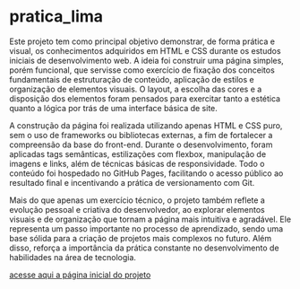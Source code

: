 # pratica_lima
Este projeto tem como principal objetivo demonstrar, de forma prática e visual, os conhecimentos adquiridos em HTML e CSS durante os estudos iniciais de desenvolvimento web. A ideia foi construir uma página simples, porém funcional, que servisse como exercício de fixação dos conceitos fundamentais de estruturação de conteúdo, aplicação de estilos e organização de elementos visuais. O layout, a escolha das cores e a disposição dos elementos foram pensados para exercitar tanto a estética quanto a lógica por trás de uma interface básica de site.

A construção da página foi realizada utilizando apenas HTML e CSS puro, sem o uso de frameworks ou bibliotecas externas, a fim de fortalecer a compreensão da base do front-end. Durante o desenvolvimento, foram aplicadas tags semânticas, estilizações com flexbox, manipulação de imagens e links, além de técnicas básicas de responsividade. Todo o conteúdo foi hospedado no GitHub Pages, facilitando o acesso público ao resultado final e incentivando a prática de versionamento com Git.

Mais do que apenas um exercício técnico, o projeto também reflete a evolução pessoal e criativa do desenvolvedor, ao explorar elementos visuais e de organização que tornam a página mais intuitiva e agradável. Ele representa um passo importante no processo de aprendizado, sendo uma base sólida para a criação de projetos mais complexos no futuro. Além disso, reforça a importância da prática constante no desenvolvimento de habilidades na área de tecnologia.


[acesse aqui a página inicial do projeto](https://samuelbernardo008.github.io/Pratica-lima/)